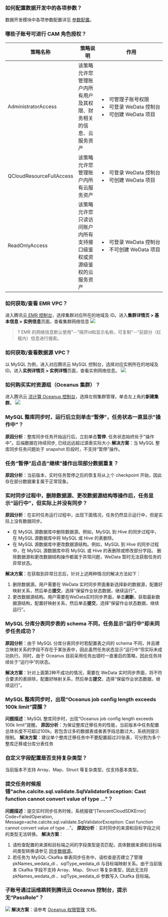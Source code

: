### 如何配置数据开发中的各项参数？
数据开发模块中各项参数配置详见 [参数配置](https://cloud.tencent.com/document/product/1267/72575)。

### 哪些子账号可进行 CAM 角色授权？

| 策略名称 | 策略说明 | 作用 |
|---------|---------|---------|	
| AdministratorAccess	| 该策略允许您管理账户内所有用户及其权限、财务相关的信息、云服务资产	| <nobr><li>可管理子账号权限<li>可登录 WeData 控制台<li>可创建 WeData 项目| 
| QCloudResourceFullAccess	| 该策略允许您管理账户内所有云服务资产	| <li>可登录 WeData 控制台<li>可创建 WeData 项目| 
| ReadOnlyAccess	| 该策略允许您只读访问账户内所有支持接口级鉴权或资源级鉴权的云服务资产	| <li>	可登录 WeData 控制台<li>不可创建 WeData 项目| 


### 如何获取/查看 EMR VPC？
进入腾讯云[ EMR 控制台](https://console.cloud.tencent.com/emr)，选择集群对应所在的地域及 ID。进入**集群详情页 > 基本信息 > 实例信息**页面，查看集群网络信息
![](https://qcloudimg.tencent-cloud.cn/raw/914fd9990db31d05b005341047895a36.png)
>? EMR 的网络信息默认使用"--"隔开id和显示名称，可复制"--"前部分（红框内）信息进行搜索。

### 如何获取/查看数据源 VPC？
以 MySQL 为例，进入对应腾讯云 MySQL 控制台，选择对应实例所在的地域及 ID。进入**实例详情页 > 实例详情**页面，查看实例网络信息。
![](https://qcloudimg.tencent-cloud.cn/raw/f65d00004d2ef4585cc3f6ba1770dc47.png)


### 如何购买实时资源组（Oceanus 集群）？
进入腾讯云 [流计算 Oceanus 控制台](https://console.cloud.tencent.com/oceanus/overview)，选择左侧集群管理，单击左上角的**新建集群**。
![](https://qcloudimg.tencent-cloud.cn/raw/6f2b630e024b78d4b3e09432aef197d8.png)


### MySQL 整库同步时，运行后立刻单击“暂停”，任务状态一直显示"操作中"？
**原因分析**：整库同步任务开始运行后，立刻单击**暂停**. 任务状态始终处于"操作中"。后端数据在持续同步, 已经远远超过源表实际大小
**解决方案**：当 MySQL 整库同步任务问题处于 snapshot 阶段时，不支持“暂停”操作。

### 任务“暂停”后点击“继续”操作出现部分数据重复？
**原因分析**：当前版本，实时任务暂停之后的恢复将从上个 checkpoint 开始，因此存在部分数据重复属于正常现象。


### 实时同步过程中，删除数据源、更改数据源结构等操作后，任务显示“运行中”，但实际上并没有同步？
**原因分析**：在实时任务运行过程中，出现下面情况，任务仍然显示运行中，但是实际上没有数据同步。
- 在 MySQL 源数据库中删除数据源。例如，MySQL 到 Hive 的同步过程中，在 MySQL 源数据库中将 MySQL 或 Hive 的表删除。
- 在 MySQL 源数据库中更改数据源结构。例如，MySQL 到 Hive 的同步过程中，在 MySQL 源数据库中将 MySQL 或 Hive 的表删除或修改部分字段。
删除数据源和更改数据结构操作都属于异常问题，WeData 暂时无法获取任务的异常状态。

**解决方案**：在获取到异常日志后，针对上述两种情况的解决方法如下：
1. 删除数据源。用户需要在 WeData 实时同步界面重新选择新的数据源，配置好映射关系，然后单击**提交**，选择“保留作业状态数据，继续运行”。
2. 更改数据源结构。用户需要在WeData实时同步界面，单击**刷新**，获取最新数据源结构，配置好映射关系，然后单击**提交**，选择“保留作业状态数据，继续运行”。


### MySQL 分库分表同步表的 schema 不同，任务显示“运行中”却未同步任务成功？
**原因分析**：由于 MySQL 分库分表同步时若配置表之间的 schema 不同，并且建立映射关系的字段不存在于某张表中，因此虽然任务状态显示“运行中”但实际未成功执行。同时，由于 Oceanus 目前采用任务出错时一直重启的策略，因此任务持续处于“运行中”的状态。

**解决方案**：针对上面第2种不成功的情况，需要在 WeData 实时同步界面，将不符合要求的表排除，配置好映射关系，然后单击**提交**，选择“保留作业状态数据，继续运行”。

### MySQL 整库同步时，出现“Oceanus job config length exceeds 100k limit”提醒？
**问题描述**：MySQL 整库同步时，出现“Oceanus job config length exceeds 100k limit”提醒。
**原因分析**：为保证整库迁移任务的性能，当前版本中任务配置总体长度不可超过100k。若包含过多的数据表或者表字段总数过大，系统则提示限制。
**解决方案**：建议单个整库迁移任务中不要配置超过20张表，可分割为多个整库迁移或分库分表任务


### 自定义字段配置是否支持复杂类型？
当前版本不支持 Array、Map、Struct 等复杂类型，仅支持基本类型。

### 提交任务时候报错“ache.calcite.sql.validate.SqlValidatorException: Cast function cannot convert value of type ...”？
**问题描述**：提交实时同步任务时候，系统报错“[TencentCloudSDKError] Code=FailedOperation, Message=ache.calcite.sql.validate.SqlValidatorException: Cast function cannot convert value of type ...”。
**原因分析**：实时同步的来源和目标字段之间的类型无法转换。
**解决方案**：
1.	请检查配置的来源和目标端之间的字段类型是否匹配，具体数据来源和目标端间类型转换请参见 [同步数据源](https://cloud.tencent.com/document/product/1267/72415)。
2.	若任务为 MySQL-Ckafka 单表同步任务中，请检查是否建立了管理 pkNames_wedata_di 、sqlType_wedata_di 与目标端映射关系。由于当前版本 Ckafka 字段不支持 Array、Map、Struct 等复杂类型，因此无法将 pkNames_wedata_di 、sqlType_wedata_di 参数写入 Ckafka 目标端。


### 子账号通过运维跳转到腾讯云 Oceanus 控制台，提示无“PassRole”？
![](https://qcloudimg.tencent-cloud.cn/raw/c6f27350f0fa37073335aea3ef69f258.png)
**解决方案**：请参考 [Oceanus 权限管理](https://cloud.tencent.com/document/product/849/38290) 文档。

